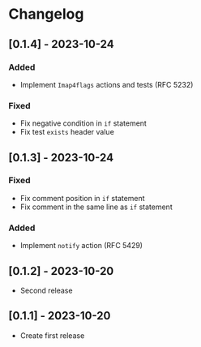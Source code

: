 # Changelog

## [0.1.4] - 2023-10-24

### Added

- Implement `Imap4flags` actions and tests (RFC 5232)

### Fixed

- Fix negative condition in `if` statement
- Fix test `exists` header value

## [0.1.3] - 2023-10-24

### Fixed

- Fix comment position in `if` statement
- Fix comment in the same line as `if` statement

### Added

- Implement `notify` action (RFC 5429)

## [0.1.2] - 2023-10-20

- Second release

## [0.1.1] - 2023-10-20

- Create first release
